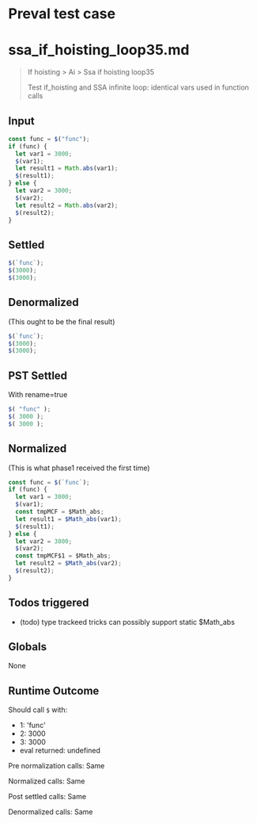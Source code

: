 # Preval test case

# ssa_if_hoisting_loop35.md

> If hoisting > Ai > Ssa if hoisting loop35
>
> Test if_hoisting and SSA infinite loop: identical vars used in function calls

## Input

`````js filename=intro
const func = $("func");
if (func) {
  let var1 = 3000;
  $(var1);
  let result1 = Math.abs(var1);
  $(result1);
} else {
  let var2 = 3000;
  $(var2);
  let result2 = Math.abs(var2);
  $(result2);
}
`````


## Settled


`````js filename=intro
$(`func`);
$(3000);
$(3000);
`````


## Denormalized
(This ought to be the final result)

`````js filename=intro
$(`func`);
$(3000);
$(3000);
`````


## PST Settled
With rename=true

`````js filename=intro
$( "func" );
$( 3000 );
$( 3000 );
`````


## Normalized
(This is what phase1 received the first time)

`````js filename=intro
const func = $(`func`);
if (func) {
  let var1 = 3000;
  $(var1);
  const tmpMCF = $Math_abs;
  let result1 = $Math_abs(var1);
  $(result1);
} else {
  let var2 = 3000;
  $(var2);
  const tmpMCF$1 = $Math_abs;
  let result2 = $Math_abs(var2);
  $(result2);
}
`````


## Todos triggered


- (todo) type trackeed tricks can possibly support static $Math_abs


## Globals


None


## Runtime Outcome


Should call `$` with:
 - 1: 'func'
 - 2: 3000
 - 3: 3000
 - eval returned: undefined

Pre normalization calls: Same

Normalized calls: Same

Post settled calls: Same

Denormalized calls: Same
